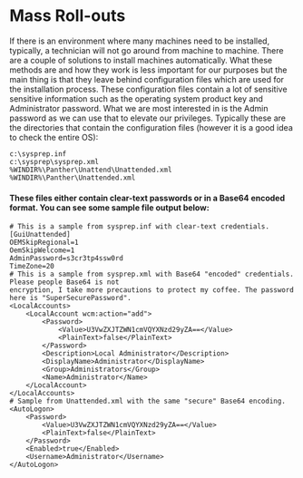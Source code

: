 # Mass Roll-outs

If there is an environment where many machines need to be installed, typically, a technician will not go around from machine to machine. There are a couple of solutions to install machines automatically. What these methods are and how they work is less important for our purposes but the main thing is that they leave behind configuration files which are used for the installation process. These configuration files contain a lot of sensitive sensitive information such as the operating system product key and Administrator password. What we are most interested in is the Admin password as we can use that to elevate our privileges. Typically these are the directories that contain the configuration files (however it is a good idea to check the entire OS):

```
c:\sysprep.inf
c:\sysprep\sysprep.xml
%WINDIR%\Panther\Unattend\Unattended.xml
%WINDIR%\Panther\Unattended.xml
```

#### These files either contain clear-text passwords or in a Base64 encoded format. You can see some sample file output below:

```
# This is a sample from sysprep.inf with clear-text credentials.
[GuiUnattended]
OEMSkipRegional=1
OemSkipWelcome=1
AdminPassword=s3cr3tp4ssw0rd
TimeZone=20
# This is a sample from sysprep.xml with Base64 "encoded" credentials. Please people Base64 is not
encryption, I take more precautions to protect my coffee. The password here is "SuperSecurePassword".
<LocalAccounts>
    <LocalAccount wcm:action="add">
        <Password>
            <Value>U3VwZXJTZWN1cmVQYXNzd29yZA==</Value>
            <PlainText>false</PlainText>
        </Password>
        <Description>Local Administrator</Description>
        <DisplayName>Administrator</DisplayName>
        <Group>Administrators</Group>
        <Name>Administrator</Name>
    </LocalAccount>
</LocalAccounts>
# Sample from Unattended.xml with the same "secure" Base64 encoding.
<AutoLogon>
    <Password>
        <Value>U3VwZXJTZWN1cmVQYXNzd29yZA==</Value>
        <PlainText>false</PlainText>
    </Password>
    <Enabled>true</Enabled>
    <Username>Administrator</Username>
</AutoLogon>
```
